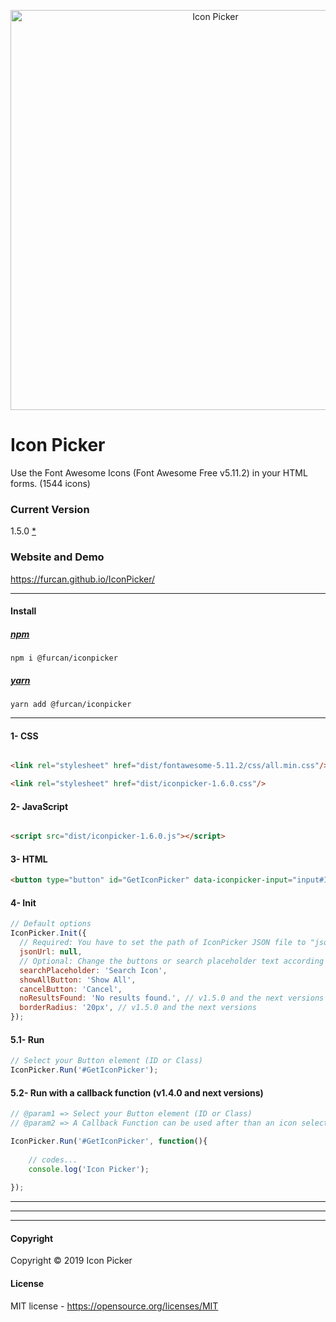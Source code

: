 <p align="center">
  <img src="https://raw.githubusercontent.com/furcan/IconPicker/master/github-cover.png" width="640" height="auto" alt="Icon Picker">
</p>


# Icon Picker
Use the Font Awesome Icons (Font Awesome Free v5.11.2) in your HTML forms. (1544 icons)


### Current Version
1.5.0 [*](https://github.com/furcan/IconPicker/blob/master/ReleaseNotes.md)

### Website and Demo
https://furcan.github.io/IconPicker/

---------

#### Install

##### [npm](https://www.npmjs.com/package/@furcan/iconpicker)
```
npm i @furcan/iconpicker
```
##### [yarn](https://yarnpkg.com/en/package/@furcan/iconpicker)
```
yarn add @furcan/iconpicker
```

---------

#### 1- CSS

```html

<link rel="stylesheet" href="dist/fontawesome-5.11.2/css/all.min.css"/>

<link rel="stylesheet" href="dist/iconpicker-1.6.0.css"/>
```

#### 2- JavaScript

```html

<script src="dist/iconpicker-1.6.0.js"></script>
```

#### 3- HTML

```html
<button type="button" id="GetIconPicker" data-iconpicker-input="input#IconInput" data-iconpicker-preview="i#IconPreview">Select Icon</button>
```

#### 4- Init

```js
// Default options
IconPicker.Init({
  // Required: You have to set the path of IconPicker JSON file to "jsonUrl" option. e.g. '/content/plugins/IconPicker/dist/iconpicker-1.5.0.json'
  jsonUrl: null,
  // Optional: Change the buttons or search placeholder text according to the language.
  searchPlaceholder: 'Search Icon',
  showAllButton: 'Show All',
  cancelButton: 'Cancel',
  noResultsFound: 'No results found.', // v1.5.0 and the next versions
  borderRadius: '20px', // v1.5.0 and the next versions
});
```

#### 5.1- Run

```js
// Select your Button element (ID or Class)
IconPicker.Run('#GetIconPicker');
```



#### 5.2- Run with a callback function (v1.4.0 and next versions)

```js
// @param1 => Select your Button element (ID or Class)
// @param2 => A Callback Function can be used after than an icon selected on the list.

IconPicker.Run('#GetIconPicker', function(){
    
    // codes...
    console.log('Icon Picker');
    
});

```

---------
---------
---------

#### Copyright
Copyright © 2019 Icon Picker

#### License
MIT license - https://opensource.org/licenses/MIT